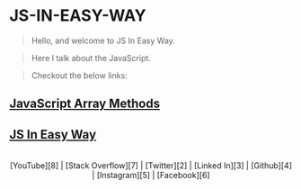 # JS-IN-EASY-WAY

> Hello, and welcome to JS In Easy Way. 

> Here I talk about the JavaScript.

> Checkout the below links:

## <a href="https://github.com/suri66/JS-IN-EASY-WAY/tree/master/JavaScript%20Array%20Methods">JavaScript Array Methods</a>
## <a href="https://github.com/suri66/JS-IN-EASY-WAY/tree/master/JS-IN-EASY-WAY">JS In Easy Way</a>

<br />

<center>
[YouTube][8] | [Stack Overflow][7] | [Twitter][2] | [Linked In][3] | [Github][4] | [Instagram][5] | [Facebook][6]
</center>

[1]: https://www.surjeetbhadauriya.com
[2]: https://twitter.com/catchme822
[3]: https://in.linkedin.com/in/surjeet-bhadauriya-b26a1183
[4]: https://github.com/suri66
[5]: https://www.instagram.com/beingsurjeet/
[6]: https://www.facebook.com/surjeetsingh.bhadauriya
[7]: https://stackoverflow.com/users/5939058/surjeet-bhadauriya?tab=profile
[8]: https://www.youtube.com/channel/UCuZjuJzMLeJi3SW4qd8-Vlg

